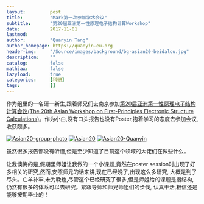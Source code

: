 ```yaml
---
layout:         post
title:          "Mark第一次参加学术会议"
subtitle:       "第20届亚洲第一性原理电子结构计算Workshop"
date:           2017-11-01
lastmod:
author:         "Quanyin Tang"
author_homepage: https://quanyin.eu.org
header-img:     "/Source/images/background/bg-asian20-beidalou.jpg"
description:    ""
catalog:        false
mathjax:        false
lazyload:       true
categories:     [科研]
tags:           []
---
```

<!--
<img data-src="/Source/images/post-content/post-example.png" class="lazyload" alt=" " />
-->

作为组里的一名研一新生,跟着师兄们去南京参加[第20届亚洲第一性原理电子结构计算会议(The 20th Asian Workshop on First-Principles 
Electronic Structure Calculations)](https://physics.nju.edu.cn/asian20/)。作为小白,没有口头报告也没有Poster,抱着学习的态度去参加会议,收获颇多。

<a href="/Source/images/post-content/Asian20/post-Asian20-group-photo.jpg"><img data-src="/Source/images/post-content/Asian20/post-Asian20-group-photo.jpg" class="lazyload" alt="Asian20-group-photo" /></a>
<a href="/Source/images/post-content/Asian20/post-Asian20.jpg"><img data-src="/Source/images/post-content/Asian20/post-Asian20.jpg" class="lazyload" alt="Asian20" /></a>
<a href="/Source/images/post-content/Asian20/post-Asian20-Quanyin.jpg"><img data-src="/Source/images/post-content/Asian20/post-Asian20-Quanyin.jpg" class="lazyload" alt="Asian20-Quanyin" /></a>

虽然很多报告都没有听懂,但是至少知道了目前这个领域的大佬们在做些什么。

让我懊悔的是,假期里师姐让我做的一个小课题,竟然在poster session时出现了好多相关的研究,然而,安照师兄的话来讲,现在已经晚了,出现这么多研究,
大概是到了尽头。亡羊补牢,未为晚也,尽管这个已经研究了很多,但是师姐给的课题是搜结构,仍然有很多的体系可以去研究。紧跟导师和师兄师姐们的步伐,
认真干活,相信还是能够按期毕业的！